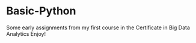 # Basic-Python
Some early assignments from my first course in the Certificate in Big Data Analytics
Enjoy!
